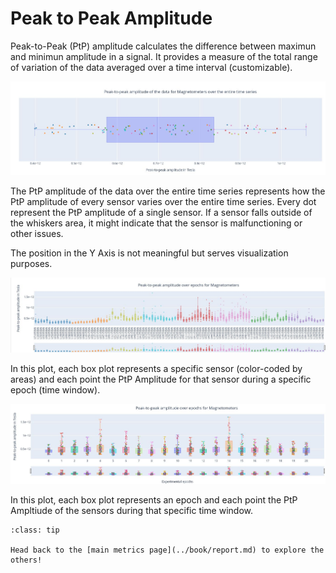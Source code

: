 # Peak to Peak Amplitude
Peak-to-Peak (PtP) amplitude calculates the difference between maximun and minimun amplitude in a signal. It provides a measure of the total range of variation of the data averaged over a time interval (customizable). 

  <img src="../static/03_PtP/01" alt="pic1" width="800px">


The PtP amplitude of the data over the entire time series represents how the PtP amplitude of every sensor varies over the entire time series. Every dot represent the PtP amplitude of a single sensor. If a sensor falls outside of the whiskers area, it might indicate that the sensor is malfunctioning or other issues.

The position in the Y Axis is not meaningful but serves visualization purposes.

  <img src="../static/03_PtP/02" alt="pic2" width="800px">


In this plot, each box plot represents a specific sensor (color-coded by areas) and each point the PtP Amplitude for that sensor during a specific epoch (time window).  

  <img src="../static/03_PtP/03" alt="pic3" width="800px">


In this plot, each box plot represents an epoch and each point the PtP Ampltiude of the sensors during that specific time window.  

```{admonition} Want to check more reports?
:class: tip

Head back to the [main metrics page](../book/report.md) to explore the others!

``` 
